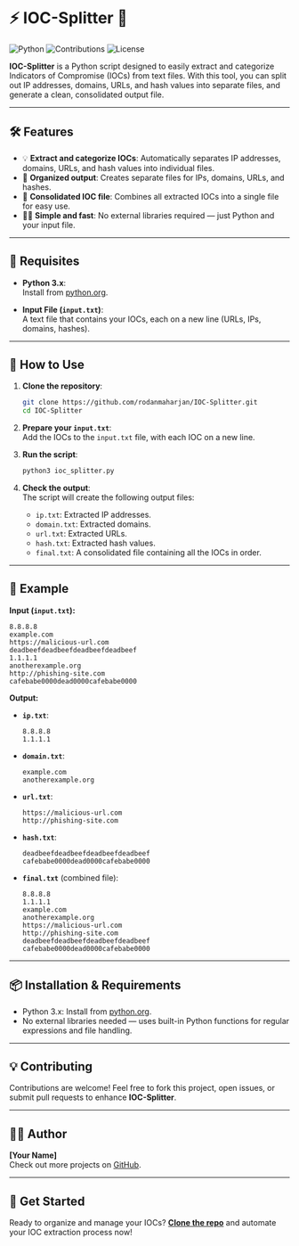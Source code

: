 # ⚡️ IOC-Splitter 🚀

![Python](https://img.shields.io/badge/python-v3.x-blue.svg) ![Contributions](https://img.shields.io/badge/contributions-welcome-brightgreen.svg) ![License](https://img.shields.io/github/license/rodanmaharjan/IOC-Splitter)

**IOC-Splitter** is a Python script designed to easily extract and categorize Indicators of Compromise (IOCs) from text files. With this tool, you can split out IP addresses, domains, URLs, and hash values into separate files, and generate a clean, consolidated output file.

---

## 🛠 Features

- 💡 **Extract and categorize IOCs**: Automatically separates IP addresses, domains, URLs, and hash values into individual files.
- 📂 **Organized output**: Creates separate files for IPs, domains, URLs, and hashes.
- 📝 **Consolidated IOC file**: Combines all extracted IOCs into a single file for easy use.
- 🏃‍♂️ **Simple and fast**: No external libraries required — just Python and your input file.

---

## 🔧 Requisites

- **Python 3.x**:  
  Install from [python.org](https://www.python.org/).

- **Input File (`input.txt`)**:  
  A text file that contains your IOCs, each on a new line (URLs, IPs, domains, hashes).

---

## 🚀 How to Use

1. **Clone the repository**:
   ```bash
   git clone https://github.com/rodanmaharjan/IOC-Splitter.git
   cd IOC-Splitter


2. **Prepare your `input.txt`**:  
   Add the IOCs to the `input.txt` file, with each IOC on a new line.

3. **Run the script**:
   ```bash
   python3 ioc_splitter.py
   ```

4. **Check the output**:  
   The script will create the following output files:
   - `ip.txt`: Extracted IP addresses.
   - `domain.txt`: Extracted domains.
   - `url.txt`: Extracted URLs.
   - `hash.txt`: Extracted hash values.
   - `final.txt`: A consolidated file containing all the IOCs in order.

---

## 📂 Example

**Input (`input.txt`):**
```
8.8.8.8
example.com
https://malicious-url.com
deadbeefdeadbeefdeadbeefdeadbeef
1.1.1.1
anotherexample.org
http://phishing-site.com
cafebabe0000dead0000cafebabe0000
```

**Output:**

- **`ip.txt`**:
  ```
  8.8.8.8
  1.1.1.1
  ```

- **`domain.txt`**:
  ```
  example.com
  anotherexample.org
  ```

- **`url.txt`**:
  ```
  https://malicious-url.com
  http://phishing-site.com
  ```

- **`hash.txt`**:
  ```
  deadbeefdeadbeefdeadbeefdeadbeef
  cafebabe0000dead0000cafebabe0000
  ```

- **`final.txt`** (combined file):
  ```
  8.8.8.8
  1.1.1.1
  example.com
  anotherexample.org
  https://malicious-url.com
  http://phishing-site.com
  deadbeefdeadbeefdeadbeefdeadbeef
  cafebabe0000dead0000cafebabe0000
  ```

---

## 📦 Installation & Requirements

- Python 3.x: Install from [python.org](https://www.python.org/downloads/).
- No external libraries needed — uses built-in Python functions for regular expressions and file handling.


---

## 💡 Contributing

Contributions are welcome! Feel free to fork this project, open issues, or submit pull requests to enhance **IOC-Splitter**.

---

## 👨‍💻 Author

**[Your Name]**  
Check out more projects on [GitHub](https://github.com/rodanmaharjan).

---

## 🏁 Get Started

Ready to organize and manage your IOCs? [**Clone the repo**](https://github.com/rodanmaharjan/IOC-Splitter.git) and automate your IOC extraction process now!
```
